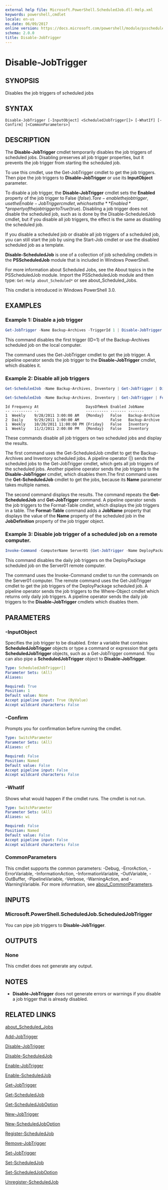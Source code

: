 ```yaml
---
external help file: Microsoft.PowerShell.ScheduledJob.dll-Help.xml
keywords: powershell,cmdlet
locale: en-us
ms.date: 06/09/2017
online version: https://docs.microsoft.com/powershell/module/psscheduledjob/disable-jobtrigger?view=powershell-3.0&WT.mc_id=ps-gethelp
schema: 2.0.0
title: Disable-JobTrigger
---
```

# Disable-JobTrigger

## SYNOPSIS

Disables the job triggers of scheduled jobs

## SYNTAX

```
Disable-JobTrigger [-InputObject] <ScheduledJobTrigger[]> [-WhatIf] [-Confirm] [<CommonParameters>]
```

## DESCRIPTION

The **Disable-JobTrigger** cmdlet temporarily disables the job triggers of scheduled jobs.
Disabling preserves all job trigger properties, but it prevents the job trigger from starting the scheduled job.

To use this cmdlet, use the  Get-JobTrigger cmdlet to get the job triggers.
Then pipe the job triggers to **Disable-JobTrigger** or use its **InputObject** parameter.

To disable a job trigger, the **Disable-JobTrigger** cmdlet sets the **Enabled** property of the job trigger to False ($false).
To re-enable the job trigger, use the Enable-JobTrigger cmdlet, which sets the **Enabled** property of the job trigger to True ($true).
Disabling a job trigger does not disable the scheduled job, such as is done by the Disable-ScheduledJob cmdlet, but if you disable all job triggers, the effect is the same as disabling the scheduled job.

If you disable a scheduled job or disable all job triggers of a scheduled job, you can still start the job by using the Start-Job cmdlet or use the disabled scheduled job as a template.

**Disable-ScheduledJob** is one of a collection of job scheduling cmdlets in the **PSScheduledJob** module that is included in Windows PowerShell.

For more information about Scheduled Jobs, see the About topics in the PSScheduledJob module.
Import the PSScheduledJob module and then type: `Get-Help about_Scheduled*` or see about_Scheduled_Jobs.

This cmdlet is introduced in Windows PowerShell 3.0.

## EXAMPLES

### Example 1: Disable a job trigger

```powershell
Get-JobTrigger -Name Backup-Archives -TriggerId 1 | Disable-JobTrigger
```

This command disables the first trigger (ID=1) of the Backup-Archives scheduled job on the local computer.

The command uses the Get-JobTrigger cmdlet to get the job trigger.
A pipeline operator sends the job trigger to the **Disable-JobTrigger** cmdlet, which disables it.

### Example 2: Disable all job triggers

```powershell
Get-ScheduledJob -Name Backup-Archives, Inventory | Get-JobTrigger | Disable-JobTrigger
```

```powershell
Get-ScheduledJob -Name Backup-Archives, Inventory | Get-JobTrigger | Format-Table -Property ID, Frequency, At, DaysOfWeek, Enabled, @{Label="JobName";Expression={$_.JobDefinition.Name}} -AutoSize
```

```output
Id Frequency At                     DaysOfWeek Enabled JobName
-- --------- --                     ---------- ------- -------
1  Weekly    9/28/2011 3:00:00 AM   {Monday}   False   Backup-Archive
2  Daily     9/29/2011 1:00:00 AM              False   Backup-Archive
1  Weekly    10/20/2011 11:00:00 PM {Friday}   False   Inventory
1  Weekly    11/2/2011 2:00:00 PM   {Monday}   False   Inventory
```

These commands disable all job triggers on two scheduled jobs and display the results.

The first command uses the Get-ScheduledJob cmdlet to get the Backup-Archives and Inventory scheduled jobs. A pipeline operator (|) sends the scheduled jobs to the Get-JobTrigger cmdlet, which gets all job triggers of the scheduled jobs. Another pipeline operator sends the job triggers to the **Disable-JobTrigger** cmdlet, which disables them.The first command uses the **Get-ScheduledJob** cmdlet to get the jobs, because its **Name** parameter takes multiple names.

The second command displays the results. The command repeats the **Get-ScheduledJob** and **Get-JobTrigger** command. A pipeline operator sends the job triggers to the Format-Table cmdlet, which displays the job triggers in a table. The **Format-Table** command adds a **JobName** property that displays the value of the **Name** property of the scheduled job in the **JobDefinition** property of the job trigger object.

### Example 3: Disable job trigger of a scheduled job on a remote computer.

```powershell
Invoke-Command -ComputerName Server01 {Get-JobTrigger -Name DeployPackage | Where-Object {$_.Frequency -eq "Daily"} | Disable-JobTrigger}
```

This command disables the daily job triggers on the DeployPackage scheduled job on the Server01 remote computer.

The command uses the Invoke-Command cmdlet to run the commands on the Server01 computer.
The remote command uses the Get-JobTrigger cmdlet to get the job triggers of the DeployPackage scheduled job.
A pipeline operator sends the job triggers to the Where-Object cmdlet which returns only daily job triggers.
A pipeline operator sends the daily job triggers to the **Disable-JobTrigger** cmdlets which disables them.

## PARAMETERS

### -InputObject

Specifies the job trigger to be disabled.
Enter a variable that contains  **ScheduledJobTrigger** objects or type a command or expression that gets **ScheduledJobTrigger** objects, such as a Get-JobTrigger command.
You can also pipe a **ScheduledJobTrigger** object to **Disable-JobTrigger**.

```yaml
Type: ScheduledJobTrigger[]
Parameter Sets: (All)
Aliases:

Required: True
Position: 1
Default value: None
Accept pipeline input: True (ByValue)
Accept wildcard characters: False
```

### -Confirm

Prompts you for confirmation before running the cmdlet.

```yaml
Type: SwitchParameter
Parameter Sets: (All)
Aliases: cf

Required: False
Position: Named
Default value: False
Accept pipeline input: False
Accept wildcard characters: False
```

### -WhatIf

Shows what would happen if the cmdlet runs.
The cmdlet is not run.

```yaml
Type: SwitchParameter
Parameter Sets: (All)
Aliases: wi

Required: False
Position: Named
Default value: False
Accept pipeline input: False
Accept wildcard characters: False
```

### CommonParameters

This cmdlet supports the common parameters: -Debug, -ErrorAction, -ErrorVariable, -InformationAction, -InformationVariable, -OutVariable, -OutBuffer, -PipelineVariable, -Verbose, -WarningAction, and -WarningVariable. For more information, see [about_CommonParameters](https://go.microsoft.com/fwlink/?LinkID=113216).

## INPUTS

### Microsoft.PowerShell.ScheduledJob.ScheduledJobTrigger

You can pipe job triggers to **Disable-JobTrigger**.

## OUTPUTS

### None

This cmdlet does not generate any output.

## NOTES

- **Disable-JobTrigger** does not generate errors or warnings if you disable a job trigger that is already disabled.

## RELATED LINKS

[about_Scheduled_Jobs](About/about_Scheduled_Jobs.md)

[Add-JobTrigger](Add-JobTrigger.md)

[Disable-JobTrigger](Disable-JobTrigger.md)

[Disable-ScheduledJob](Disable-ScheduledJob.md)

[Enable-JobTrigger](Enable-JobTrigger.md)

[Enable-ScheduledJob](Enable-ScheduledJob.md)

[Get-JobTrigger](Get-JobTrigger.md)

[Get-ScheduledJob](Get-ScheduledJob.md)

[Get-ScheduledJobOption](Get-ScheduledJobOption.md)

[New-JobTrigger](New-JobTrigger.md)

[New-ScheduledJobOption](New-ScheduledJobOption.md)

[Register-ScheduledJob](Register-ScheduledJob.md)

[Remove-JobTrigger](Remove-JobTrigger.md)

[Set-JobTrigger](Set-JobTrigger.md)

[Set-ScheduledJob](Set-ScheduledJob.md)

[Set-ScheduledJobOption](Set-ScheduledJobOption.md)

[Unregister-ScheduledJob](Unregister-ScheduledJob.md)

